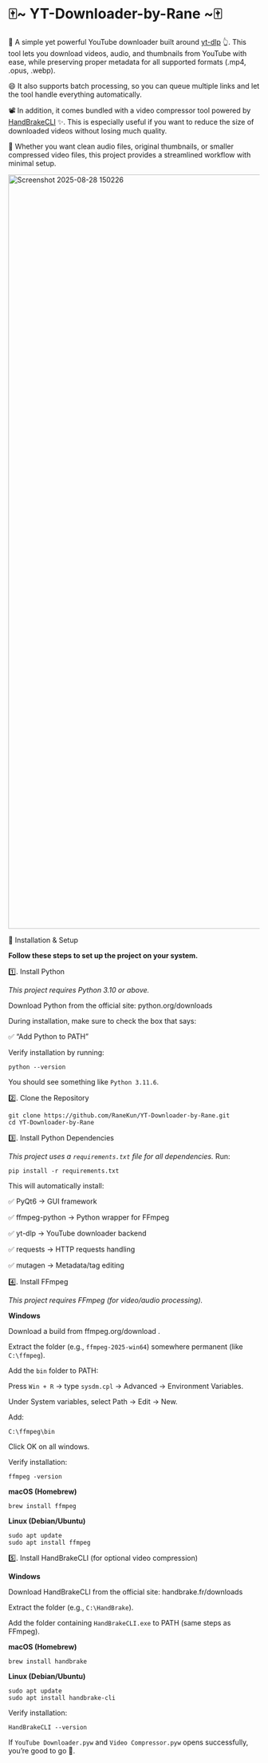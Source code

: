 # 🀄~ YT-Downloader-by-Rane ~🀄
💪 A simple yet powerful YouTube downloader built around [yt-dlp](https://github.com/yt-dlp/yt-dlp)
 👆. This tool lets you download videos, audio, and thumbnails from YouTube with ease, while preserving proper metadata for all supported formats (.mp4, .opus, .webp).

😄 It also supports batch processing, so you can queue multiple links and let the tool handle everything automatically.

📽️ In addition, it comes bundled with a video compressor tool powered by [HandBrakeCLI](https://handbrake.fr/)
 ✨. This is especially useful if you want to reduce the size of downloaded videos without losing much quality.

🦾 Whether you want clean audio files, original thumbnails, or smaller compressed video files, this project provides a streamlined workflow with minimal setup.

<img width="1454" height="1510" alt="Screenshot 2025-08-28 150226" src="https://github.com/user-attachments/assets/193165d9-ab96-4fce-ac02-69a205871b79" />

🔧 Installation & Setup

**Follow these steps to set up the project on your system.**

1️⃣. Install Python

_This project requires Python 3.10 or above._

Download Python from the official site: python.org/downloads

During installation, make sure to check the box that says:

✅ “Add Python to PATH”

Verify installation by running:

```
python --version
```

You should see something like `Python 3.11.6`.


2️⃣. Clone the Repository
~~~
git clone https://github.com/RaneKun/YT-Downloader-by-Rane.git
cd YT-Downloader-by-Rane
~~~


3️⃣. Install Python Dependencies

_This project uses a `requirements.txt` file for all dependencies._ Run:
~~~
pip install -r requirements.txt
~~~

This will automatically install:

✅ PyQt6 → GUI framework

✅ ffmpeg-python → Python wrapper for FFmpeg

✅ yt-dlp → YouTube downloader backend

✅ requests → HTTP requests handling

✅ mutagen → Metadata/tag editing


4️⃣. Install FFmpeg

_This project requires FFmpeg (for video/audio processing)._

**Windows**

Download a build from ffmpeg.org/download
.

Extract the folder (e.g., `ffmpeg-2025-win64`) somewhere permanent (like `C:\ffmpeg`).

Add the `bin` folder to PATH:

Press `Win + R` → type `sysdm.cpl` → Advanced → Environment Variables.

Under System variables, select Path → Edit → New.

Add:
~~~
C:\ffmpeg\bin
~~~

Click OK on all windows.

Verify installation:
~~~
ffmpeg -version
~~~

**macOS (Homebrew)**
~~~
brew install ffmpeg
~~~

**Linux (Debian/Ubuntu)**
~~~
sudo apt update
sudo apt install ffmpeg
~~~

5️⃣. Install HandBrakeCLI (for optional video compression)

**Windows**

Download HandBrakeCLI from the official site: handbrake.fr/downloads

Extract the folder (e.g., `C:\HandBrake`).

Add the folder containing `HandBrakeCLI.exe` to PATH (same steps as FFmpeg).

**macOS (Homebrew)**
~~~
brew install handbrake
~~~

**Linux (Debian/Ubuntu)**
~~~
sudo apt update
sudo apt install handbrake-cli
~~~

Verify installation:
~~~
HandBrakeCLI --version
~~~

If `YouTube Downloader.pyw` and `Video Compressor.pyw` opens successfully, you’re good to go 🎉.
